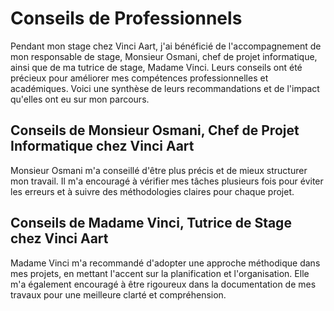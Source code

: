 # Conseils de Professionnels

Pendant mon stage chez Vinci Aart, j'ai bénéficié de l'accompagnement de mon responsable de stage, Monsieur Osmani, chef de projet informatique, ainsi que de ma tutrice de stage, Madame Vinci. Leurs conseils ont été précieux pour améliorer mes compétences professionnelles et académiques. Voici une synthèse de leurs recommandations et de l'impact qu'elles ont eu sur mon parcours.

## Conseils de Monsieur Osmani, Chef de Projet Informatique chez Vinci Aart

Monsieur Osmani m'a conseillé d'être plus précis et de mieux structurer mon travail. Il m'a encouragé à vérifier mes tâches plusieurs fois pour éviter les erreurs et à suivre des méthodologies claires pour chaque projet.

## Conseils de Madame Vinci, Tutrice de Stage chez Vinci Aart

Madame Vinci m'a recommandé d'adopter une approche méthodique dans mes projets, en mettant l'accent sur la planification et l'organisation. Elle m'a également encouragé à être rigoureux dans la documentation de mes travaux pour une meilleure clarté et compréhension.